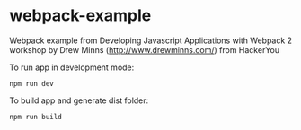# webpack-example

Webpack example from Developing Javascript Applications with Webpack 2 workshop by Drew Minns (http://www.drewminns.com/) from HackerYou

To run app in development mode:
		
	npm run dev

To build app and generate dist folder:

	npm run build
